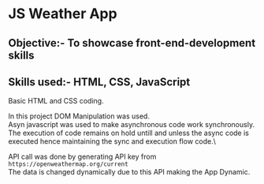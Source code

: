 # JS Weather App

## Objective:- To showcase front-end-development skills

## Skills used:- HTML, CSS, JavaScript
Basic HTML and CSS coding.

In this project DOM Manipulation was used.\
Asyn javascript was used to make asynchronous code work synchronously.\
The execution of code remains on hold untill and unless the async code is executed hence maintaining the sync and execution flow code.\

API call was done by generating API key from ```https://openweathermap.org/current```\
The data is changed dynamically due to this API making the App Dynamic.
